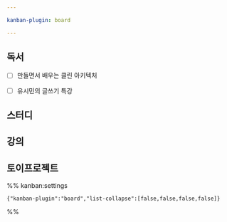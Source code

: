 ```yaml
---

kanban-plugin: board

---
```


## 독서

- [ ] 만들면서 배우는 클린 아키텍처
- [ ] 유시민의 글쓰기 특강


## 스터디



## 강의



## 토이프로젝트





%% kanban:settings
```
{"kanban-plugin":"board","list-collapse":[false,false,false,false]}
```
%%